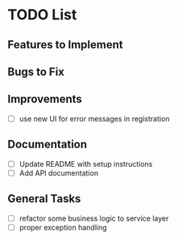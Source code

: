 # TODO List

## Features to Implement


## Bugs to Fix

## Improvements
- [ ] use new UI for error messages in registration

## Documentation
- [ ] Update README with setup instructions
- [ ] Add API documentation

## General Tasks
- [ ] refactor some business logic to service layer
- [ ] proper exception handling